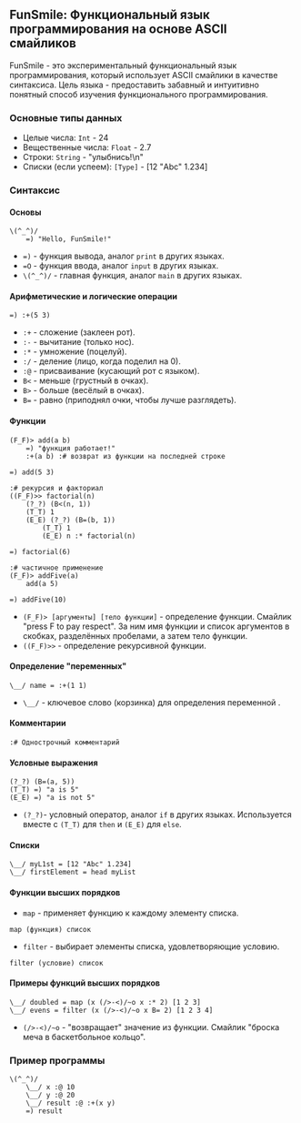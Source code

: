 ## FunSmile: Функциональный язык программирования на основе ASCII смайликов

FunSmile - это экспериментальный функциональный язык программирования, который использует ASCII смайлики в качестве синтаксиса. Цель языка - предоставить забавный и интуитивно понятный способ изучения функционального программирования.

### Основные типы данных

- Целые числа: `Int` - 24
- Вещественные числа: `Float` - 2.7
- Строки: `String` - "улыбнись!\n"
- Списки (если успеем): `[Type]` - [12 "Abc" 1.234]

### Синтаксис

#### Основы

```
\(^_^)/
    =) "Hello, FunSmile!"
```

- `=)` - функция вывода, аналог `print` в других языках.
- `=O` - функция ввода, аналог `input` в других языках.
- `\(^_^)/` - главная функция, аналог `main` в других языках.

#### Арифметические и логические операции

```
=) :+(5 3)
```

- `:+` - сложение (заклеен рот).
- `:-` - вычитание (только нос).
- `:*` - умножение (поцелуй).
- `:/` - деление (лицо, когда поделил на 0).
- `:@` - присваивание (кусающий рот с языком).
- `B<` - меньше (грустный в очках).
- `B>` - больше (весёлый в очках).
- `B=` - равно (приподнял очки, чтобы лучше разглядеть).

#### Функции

```
(F_F)> add(a b)
    =) "функция работает!"
    :+(a b) :# возврат из функции на последней строке

=) add(5 3)

:# рекурсия и факториал
((F_F)>> factorial(n)
    (?_?) (B<(n, 1)) 
    (T_T) 1
    (E_E) (?_?) (B=(b, 1)) 
        (T_T) 1
        (E_E) n :* factorial(n)

=) factorial(6)

:# частичное применение
(F_F)> addFive(a)
    add(a 5)

=) addFive(10)
```

* `(F_F)> [аргументы] [тело функции]` - определение функции. Смайлик "press F to pay respect". За ним имя функции и список аргументов в скобках, разделённых пробелами, а затем тело функции.
* `((F_F)>>` - определение рекурсивной функции.

#### Определение "переменных"

```
\__/ name = :+(1 1)
```

- `\__/` - ключевое слово (корзинка) для определения переменной .

#### Комментарии

```
:# Однострочный комментарий
```

#### Условные выражения

```
(?_?) (B=(a, 5)) 
(T_T) =) "a is 5" 
(E_E) =) "a is not 5"
```

* `(?_?)`- условный оператор, аналог `if` в других языках. Используется вместе с `(T_T)` для `then` и `(E_E)` для `else`.

#### Списки

```
\__/ myL1st = [12 "Abc" 1.234]
\__/ firstElement = head myList
```

#### Функции высших порядков

- `map` - применяет функцию к каждому элементу списка.

```
map (функция) список
```

- `filter` - выбирает элементы списка, удовлетворяющие условию.

```
filter (условие) список
```

#### Примеры функций высших порядков

```
\__/ doubled = map (x (/>-<)/~o x :* 2) [1 2 3]
\__/ evens = filter (x (/>-<)/~o x B= 2) [1 2 3 4]
```

* `(/>-<)/~o` - "возвращает" значение из функции. Смайлик "броска меча в баскетбольное кольцо".

### Пример программы

```
\(^_^)/
    \__/ x :@ 10
    \__/ y :@ 20
    \__/ result :@ :+(x y)
    =) result
```
